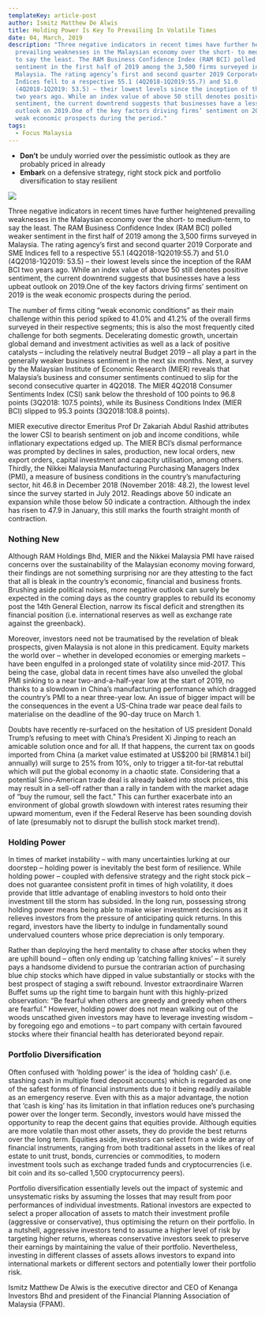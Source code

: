 ```yaml
---
templateKey: article-post
author: Ismitz Matthew De Alwis
title: Holding Power Is Key To Prevailing In Volatile Times
date: 04, March, 2019
description: "Three negative indicators in recent times have further heightened
  prevailing weaknesses in the Malaysian economy over the short- to medium-term,
  to say the least. The RAM Business Confidence Index (RAM BCI) polled weaker
  sentiment in the first half of 2019 among the 3,500 firms surveyed in
  Malaysia. The rating agency’s first and second quarter 2019 Corporate and SME
  Indices fell to a respective 55.1 (4Q2018-1Q2019:55.7) and 51.0
  (4Q2018-1Q2019: 53.5) – their lowest levels since the inception of the RAM BCI
  two years ago. While an index value of above 50 still denotes positive
  sentiment, the current downtrend suggests that businesses have a less upbeat
  outlook on 2019.One of the key factors driving firms’ sentiment on 2019 is the
  weak economic prospects during the period."
tags:
  - Focus Malaysia
---
```

* **Don’t** be unduly worried over the pessimistic outlook as they are probably priced in already
* **Embar**k on a defensive strategy, right stock pick and portfolio diversification to stay resilient

![](/img/2019-01-14-focus-malaysia-deceptive-trade-conflict-truce.png)

Three negative indicators in recent times have further heightened prevailing weaknesses in the Malaysian economy over the short- to medium-term, to say the least. The RAM Business Confidence Index (RAM BCI) polled weaker sentiment in the first half of 2019 among the 3,500 firms surveyed in Malaysia. The rating agency’s first and second quarter 2019 Corporate and SME Indices fell to a respective 55.1 (4Q2018-1Q2019:55.7) and 51.0 (4Q2018-1Q2019: 53.5) – their lowest levels since the inception of the RAM BCI two years ago. While an index value of above 50 still denotes positive sentiment, the current downtrend suggests that businesses have a less upbeat outlook on 2019.One of the key factors driving firms’ sentiment on 2019 is the weak economic prospects during the period.

The number of firms citing “weak economic conditions” as their main challenge within this period spiked to 41.0% and 41.2% of the overall firms surveyed in their respective segments; this is also the most frequently cited challenge for both segments. Decelerating domestic growth, uncertain global demand and investment activities as well as a lack of positive catalysts – including the relatively neutral Budget 2019 – all play a part in the generally weaker business sentiment in the next six months. Next, a survey by the Malaysian Institute of Economic Research (MIER) reveals that Malaysia’s business and consumer sentiments continued to slip for the second consecutive quarter in 4Q2018. The MIER 4Q2018 Consumer Sentiments Index (CSI) sank below the threshold of 100 points to 96.8 points (3Q2018: 107.5 points), while its Business Conditions Index (MIER BCI) slipped to 95.3 points (3Q2018:108.8 points).

MIER executive director Emeritus Prof Dr Zakariah Abdul Rashid attributes the lower CSI to bearish sentiment on job and income conditions, while inflationary expectations edged up. The MIER BCI’s dismal performance was prompted by declines in sales, production, new local orders, new export orders, capital investment and capacity utilisation, among others. Thirdly, the Nikkei Malaysia Manufacturing Purchasing Managers Index (PMI), a measure of business conditions in the country’s manufacturing sector, hit 46.8 in December 2018 (November 2018: 48.2), the lowest level since the survey started in July 2012. Readings above 50 indicate an expansion while those below 50 indicate a contraction. Although the index has risen to 47.9 in January, this still marks the fourth straight month of contraction.

### Nothing New

Although RAM Holdings Bhd, MIER and the Nikkei Malaysia PMI have raised concerns over the sustainability of the Malaysian economy moving forward, their findings are not something surprising nor are they attesting to the fact that all is bleak in the country’s economic, financial and business fronts. Brushing aside political noises, more negative outlook can surely be expected in the coming days as the country grapples to rebuild its economy post the 14th General Election, narrow its fiscal deficit and strengthen its financial position (i.e. international reserves as well as exchange rate against the greenback).

Moreover, investors need not be traumatised by the revelation of bleak prospects, given Malaysia is not alone in this predicament. Equity markets the world over – whether in developed economies or emerging markets – have been engulfed in a prolonged state of volatility since mid-2017. This being the case, global data in recent times have also unveiled the global PMI sinking to a near two-and-a-half-year low at the start of 2019, no thanks to a slowdown in China’s manufacturing performance which dragged the country’s PMI to a near three-year low. An issue of bigger impact will be the consequences in the event a US-China trade war peace deal fails to materialise on the deadline of the 90-day truce on March 1.

Doubts have recently re-surfaced on the hesitation of US president Donald Trump’s refusing to meet with China’s President Xi Jinping to reach an amicable solution once and for all. If that happens, the current tax on goods imported from China (a market value estimated at US$200 bil \[RM814.1 bil] annually) will surge to 25% from 10%, only to trigger a tit-for-tat rebuttal which will put the global economy in a chaotic state. Considering that a potential Sino-American trade deal is already baked into stock prices, this may result in a sell-off rather than a rally in tandem with the market adage of “buy the rumour, sell the fact.” This can further exacerbate into an environment of global growth slowdown with interest rates resuming their upward momentum, even if the Federal Reserve has been sounding dovish of late (presumably not to disrupt the bullish stock market trend).

### Holding Power

In times of market instability – with many uncertainties lurking at our doorstep – holding power is inevitably the best form of resilience. While holding power – coupled with defensive strategy and the right stock pick – does not guarantee consistent profit in times of high volatility, it does provide that little advantage of enabling investors to hold onto their investment till the storm has subsided. In the long run, possessing strong holding power means being able to make wiser investment decisions as it relieves investors from the pressure of anticipating quick returns. In this regard, investors have the liberty to indulge in fundamentally sound undervalued counters whose price depreciation is only temporary.

Rather than deploying the herd mentality to chase after stocks when they are uphill bound – often only ending up ‘catching falling knives’ – it surely pays a handsome dividend to pursue the contrarian action of purchasing blue chip stocks which have dipped in value substantially or stocks with the best prospect of staging a swift rebound. Investor extraordinaire Warren Buffet sums up the right time to bargain hunt with this highly-prized observation: “Be fearful when others are greedy and greedy when others are fearful.” However, holding power does not mean walking out of the woods unscathed given investors may have to leverage investing wisdom – by foregoing ego and emotions – to part company with certain favoured stocks where their financial health has deteriorated beyond repair.

### Portfolio Diversification

Often confused with ‘holding power’ is the idea of ‘holding cash’ (i.e. stashing cash in multiple fixed deposit accounts) which is regarded as one of the safest forms of financial instruments due to it being readily available as an emergency reserve. Even with this as a major advantage, the notion that ‘cash is king’ has its limitation in that inflation reduces one’s purchasing power over the longer term. Secondly, investors would have missed the opportunity to reap the decent gains that equities provide. Although equities are more volatile than most other assets, they do provide the best returns over the long term. Equities aside, investors can select from a wide array of financial instruments, ranging from both traditional assets in the likes of real estate to unit trust, bonds, currencies or commodities, to modern investment tools such as exchange traded funds and cryptocurrencies (i.e. bit coin and its so-called 1,500 cryptocurrency peers).

Portfolio diversification essentially levels out the impact of systemic and unsystematic risks by assuming the losses that may result from poor performances of individual investments. Rational investors are expected to select a proper allocation of assets to match their investment profile (aggressive or conservative), thus optimising the return on their portfolio. In a nutshell, aggressive investors tend to assume a higher level of risk by targeting higher returns, whereas conservative investors seek to preserve their earnings by maintaining the value of their portfolio. Nevertheless, investing in different classes of assets allows investors to expand into international markets or different sectors and potentially lower their portfolio risk.

Ismitz Matthew De Alwis is the executive director and CEO of Kenanga Investors Bhd and president of the Financial Planning Association of Malaysia (FPAM).